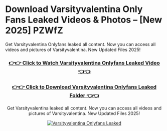 # Download Varsityvalentina Only Fans Leaked Videos & Photos – [New 2025] PZWfZ

Get Varsityvalentina Onlyfans leaked all content. Now you can access all videos and pictures of Varsityvalentina. New Updated Files 2025!  
<div align="center">
  
### [👉👉 Click to Watch Varsityvalentina Onlyfans Leaked Video 👈👈](https://links2leaks.com/varsityvalentina)  
### [👉👉 Click to Download Varsityvalentina Onlyfans Leaked Folder 👈👈](https://links2leaks.com/varsityvalentina)  

Get Varsityvalentina leaked all content. Now you can access all videos and pictures of Varsityvalentina. New Updated Files 2025!  

[![Varsityvalentina Onlyfans Leaked](https://i.ibb.co/93hzkbrt/l2l.gif)](https://links2leaks.com/varsityvalentina)  

</div>
